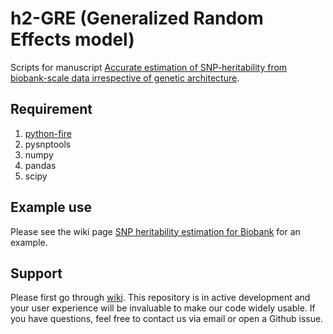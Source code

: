 # h2-GRE (Generalized Random Effects model)

Scripts for manuscript [Accurate estimation of SNP-heritability from biobank-scale data irrespective of genetic architecture](https://www.biorxiv.org/content/10.1101/526855v1).

## Requirement
1. [python-fire](https://github.com/google/python-fire)
2. pysnptools
3. numpy
4. pandas
5. scipy

## Example use
Please see the wiki page [SNP heritability estimation for Biobank](https://github.com/bogdanlab/h2-GRE/wiki/4.-Demo:-SNP-heritability-estimation-for-Biobank) for an example.

## Support
Please first go through [wiki](https://github.com/bogdanlab/h2-GRE/wiki). This repository is in active development and your user experience will be invaluable to make our code widely usable. If you have questions, feel free to contact us via email or open a Github issue.
